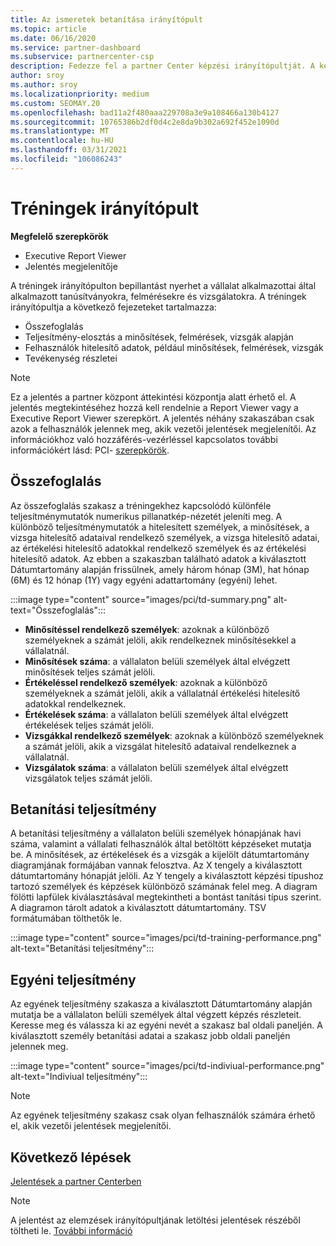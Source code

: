 ```yaml
---
title: Az ismeretek betanítása irányítópult
ms.topic: article
ms.date: 06/16/2020
ms.service: partner-dashboard
ms.subservice: partnercenter-csp
description: Fedezze fel a partner Center képzési irányítópultját. A képzés a partner Center-bejelentések (PCI) területén elérhető jelentések egyike.
author: sroy
ms.author: sroy
ms.localizationpriority: medium
ms.custom: SEOMAY.20
ms.openlocfilehash: bad11a2f480aaa229708a3e9a108466a130b4127
ms.sourcegitcommit: 10765386b2df0d4c2e8da9b302a692f452e1090d
ms.translationtype: MT
ms.contentlocale: hu-HU
ms.lasthandoff: 03/31/2021
ms.locfileid: "106086243"
---
```

# <a name="trainings-dashboard"></a>Tréningek irányítópult

**Megfelelő szerepkörök**

- Executive Report Viewer
- Jelentés megjelenítője

A tréningek irányítópulton bepillantást nyerhet a vállalat alkalmazottai által alkalmazott tanúsítványokra, felmérésekre és vizsgálatokra. A tréningek irányítópultja a következő fejezeteket tartalmazza:

- Összefoglalás
- Teljesítmény-elosztás a minősítések, felmérések, vizsgák alapján
- Felhasználók hitelesítő adatok, például minősítések, felmérések, vizsgák
- Tevékenység részletei

>[!NOTE] 
>Ez a jelentés a partner központ áttekintési központja alatt érhető el. A jelentés megtekintéséhez hozzá kell rendelnie a Report Viewer vagy a Executive Report Viewer szerepkört. A jelentés néhány szakaszában csak azok a felhasználók jelennek meg, akik vezetői jelentések megjelenítői. Az információkhoz való hozzáférés-vezérléssel kapcsolatos további információkért lásd: PCI- [szerepkörök](pci-roles.md).

## <a name="summary"></a>Összefoglalás

Az összefoglalás szakasz a tréningekhez kapcsolódó különféle teljesítménymutatók numerikus pillanatkép-nézetét jeleníti meg. A különböző teljesítménymutatók a hitelesített személyek, a minősítések, a vizsga hitelesítő adataival rendelkező személyek, a vizsga hitelesítő adatai, az értékelési hitelesítő adatokkal rendelkező személyek és az értékelési hitelesítő adatok. Az ebben a szakaszban található adatok a kiválasztott Dátumtartomány alapján frissülnek, amely három hónap (3M), hat hónap (6M) és 12 hónap (1Y) vagy egyéni adattartomány (egyéni) lehet. 

:::image type="content" source="images/pci/td-summary.png" alt-text="Összefoglalás":::

- **Minősítéssel rendelkező személyek**: azoknak a különböző személyeknek a számát jelöli, akik rendelkeznek minősítésekkel a vállalatnál.
- **Minősítések száma**: a vállalaton belüli személyek által elvégzett minősítések teljes számát jelöli.
- **Értékeléssel rendelkező személyek**: azoknak a különböző személyeknek a számát jelöli, akik a vállalatnál értékelési hitelesítő adatokkal rendelkeznek. 
- **Értékelések száma**: a vállalaton belüli személyek által elvégzett értékelések teljes számát jelöli.
- **Vizsgákkal rendelkező személyek**: azoknak a különböző személyeknek a számát jelöli, akik a vizsgálat hitelesítő adataival rendelkeznek a vállalatnál. 
- **Vizsgálatok száma**: a vállalaton belüli személyek által elvégzett vizsgálatok teljes számát jelöli.

## <a name="training-performance"></a>Betanítási teljesítmény

A betanítási teljesítmény a vállalaton belüli személyek hónapjának havi száma, valamint a vállalati felhasználók által betöltött képzéseket mutatja be. A minősítések, az értékelések és a vizsgák a kijelölt dátumtartomány diagramjának formájában vannak felosztva. Az X tengely a kiválasztott dátumtartomány hónapját jelöli. Az Y tengely a kiválasztott képzési típushoz tartozó személyek és képzések különböző számának felel meg. A diagram fölötti lapfülek kiválasztásával megtekintheti a bontást tanítási típus szerint. A diagramon tárolt adatok a kiválasztott dátumtartomány. TSV formátumában tölthetők le.

:::image type="content" source="images/pci/td-training-performance.png" alt-text="Betanítási teljesítmény":::

## <a name="individuals-performance"></a>Egyéni teljesítmény

Az egyének teljesítmény szakasza a kiválasztott Dátumtartomány alapján mutatja be a vállalaton belüli személyek által végzett képzés részleteit. Keresse meg és válassza ki az egyéni nevét a szakasz bal oldali paneljén. A kiválasztott személy betanítási adatai a szakasz jobb oldali paneljén jelennek meg.

:::image type="content" source="images/pci/td-indiviual-performance.png" alt-text="Indiviual teljesítmény":::

>[!NOTE] 
> Az egyének teljesítmény szakasz csak olyan felhasználók számára érhető el, akik vezetői jelentések megjelenítői. 

## <a name="next-steps"></a>Következő lépések

[Jelentések a partner Centerben](partner-center-insights.md)

>[!NOTE] 
> A jelentést az elemzések irányítópultjának letöltési jelentések részéből töltheti le. [További információ](pci-download-reports.md)